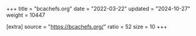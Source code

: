 +++
title = "bcachefs.org"
date = "2022-03-22"
updated = "2024-10-27"
weight = 10447

[extra]
source = "https://bcachefs.org/"
ratio = 52
size = 10
+++
